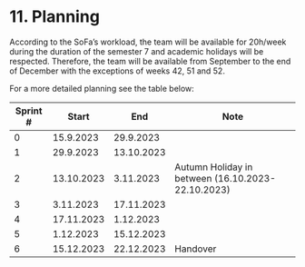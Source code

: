 # 11. Planning

According to the SoFa’s workload, the team will be available for 20h/week during the duration of the semester 7 and academic holidays will be respected. Therefore, the team will be available from September to the end of December with the exceptions of weeks 42, 51 and 52.

For a more detailed planning see the table below:

| Sprint # | Start      | End        | Note                                              |
|----------|------------|------------|---------------------------------------------------|
| 0        | 15.9.2023  | 29.9.2023  |                                                   |
| 1        | 29.9.2023  | 13.10.2023 |                                                   |
| 2        | 13.10.2023 | 3.11.2023  | Autumn Holiday in between (16.10.2023-22.10.2023) |
| 3        | 3.11.2023  | 17.11.2023 |                                                   |
| 4        | 17.11.2023 | 1.12.2023  |                                                   |
| 5        | 1.12.2023  | 15.12.2023 |                                                   |
| 6        | 15.12.2023 | 22.12.2023 | Handover                                          |
